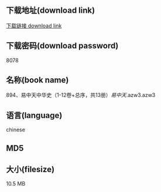 ## 下载地址(download link)
[下载链接 download link](https://voluble-croquembouche-d321dc.netlify.app/?s=894%E3%80%81%E6%98%93%E4%B8%AD%E5%A4%A9%E4%B8%AD%E5%8D%8E%E5%8F%B2%EF%BC%881-12%E5%8D%B7%2B%E6%80%BB%E5%BA%8F%EF%BC%8C%E5%85%B113%E5%86%8C%EF%BC%89_%E6%98%93%E4%B8%AD%E5%A4%A9_.azw3)

## 下载密码(download password)
8078

## 名称(book name)
894、易中天中华史（1-12卷+总序，共13册）_易中天_.azw3.azw3

## 语言(language)
chinese

## MD5


## 大小(filesize)
10.5 MB
